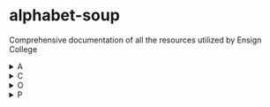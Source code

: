 

# alphabet-soup
Comprehensive documentation of all the resources utilized by Ensign College

<details>
  <summary>A</summary>
</details>
<details>
  <summary>C</summary>
  <ul>
    <li>Computer Science
      <ul>
        <li><a href="https://github.com/Ensign-College/classroom/blob/main/README.md">Github Classroom</a></li>
      </ul>
    </li>
  </ul>
</details>
<details>
  <summary>O</summary>
  <ul>
    <li>O'Reilly Database (Books and video courses of various topics including programming and Cybersecurity). Use the "Institution not listed?" option and login with your school account.
      <ul>
        <li><a href="https://www.oreilly.com/library-access/?orpq">O'Reilly login</a></li>
      </ul>
    </li>
  </ul>
</details>
<details>
  <summary>P</summary>
  <ul>
    <li>ProxMox
      <ul>
        <li><a href="https://ensign.instructure.com/courses/10085/pages/it-faq">Proxmox login</a></li>
      </ul>
      <ul>
        <li><a href="https://www.youtube.com/playlist?list=PLcDBeSZTg4fyfCs3RIDyzufiBuxplLYL5">Proxmox Tutorial Playlist</a></li>
      </ul>
    </li>
  </ul>
</details>



